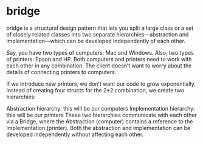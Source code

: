 # bridge

bridge is a structural design pattern that lets you split a large class or a set of closely related classes into two separate hierarchies—abstraction and implementation—which can be developed independently of each other.

Say, you have two types of computers: Mac and Windows. Also, two types of printers: Epson and HP. Both computers and printers need to work with each other in any combination. The client doesn’t want to worry about the details of connecting printers to computers.

If we introduce new printers, we don’t want our code to grow exponentially. Instead of creating four structs for the 2*2 combination, we create two hierarchies:

Abstraction hierarchy: this will be our computers
Implementation hierarchy: this will be our printers
These two hierarchies communicate with each other via a Bridge, where the Abstraction (computer) contains a reference to the Implementation (printer). Both the abstraction and implementation can be developed independently without affecting each other.